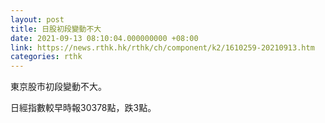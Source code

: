 ```yaml
---
layout: post
title: 日股初段變動不大
date: 2021-09-13 08:10:04.000000000 +08:00
link: https://news.rthk.hk/rthk/ch/component/k2/1610259-20210913.htm
categories: rthk
---
```


東京股市初段變動不大。

日經指數較早時報30378點，跌3點。
